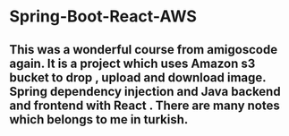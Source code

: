 # Spring-Boot-React-AWS
## This was a wonderful course from amigoscode again. It is a project which uses Amazon s3 bucket to drop , upload and download image. Spring dependency injection and Java backend and frontend with React . There are many notes which belongs to me in turkish.
